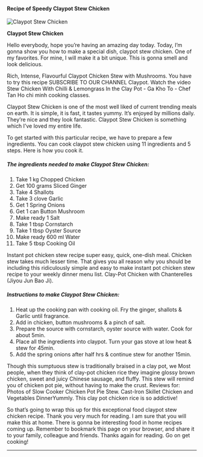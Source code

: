             

#### Recipe of Speedy Claypot Stew Chicken

![Claypot Stew Chicken](https://img-global.cpcdn.com/recipes/4920240870785024/751x532cq70/claypot-stew-chicken-recipe-main-photo.jpg)

**Claypot Stew Chicken**

Hello everybody, hope you’re having an amazing day today. Today, I’m gonna show you how to make a special dish, claypot stew chicken. One of my favorites. For mine, I will make it a bit unique. This is gonna smell and look delicious.

Rich, Intense, Flavourful Claypot Chicken Stew with Mushrooms. You have to try this recipe SUBSCRIBE TO OUR CHANNEL Claypot. Watch the video Stew Chicken With Chilli & Lemongrass In the Clay Pot - Ga Kho To - Chef Tan Ho chi minh cooking classes.

Claypot Stew Chicken is one of the most well liked of current trending meals on earth. It is simple, it is fast, it tastes yummy. It’s enjoyed by millions daily. They’re nice and they look fantastic. Claypot Stew Chicken is something which I’ve loved my entire life.

To get started with this particular recipe, we have to prepare a few ingredients. You can cook claypot stew chicken using 11 ingredients and 5 steps. Here is how you cook it.

##### The ingredients needed to make Claypot Stew Chicken:

1.  Take 1 kg Chopped Chicken
2.  Get 100 grams Sliced Ginger
3.  Take 4 Shallots
4.  Take 3 clove Garlic
5.  Get 1 Spring Onions
6.  Get 1 can Button Mushroom
7.  Make ready 1 Salt
8.  Take 1 tbsp Cornstarch
9.  Take 1 tbsp Oyster Source
10.  Make ready 600 ml Water
11.  Take 5 tbsp Cooking Oil

Instant pot chicken stew recipe super easy, quick, one-dish meal. Chicken stew takes much lesser time. That gives you all reason why you should be including this ridiculously simple and easy to make instant pot chicken stew recipe to your weekly dinner menu list. Clay-Pot Chicken with Chanterelles (Jiyou Jun Bao Ji).

##### Instructions to make Claypot Stew Chicken:

1.  Heat up the cooking pan with cooking oil. Fry the ginger, shallots & Garlic until fragrance.
2.  Add in chicken, button mushrooms & a pinch of salt.
3.  Prepare the source with cornstarch, oyster source with water. Cook for about 5min.
4.  Place all the ingredients into claypot. Turn your gas stove at low heat & stew for 45min.
5.  Add the spring onions after half hrs & continue stew for another 15min.

Though this sumptuous stew is traditionally braised in a clay pot, we Most people, when they think of clay-pot chicken rice they imagine glossy brown chicken, sweet and juicy Chinese sausage, and fluffy. This stew will remind you of chicken pot pie, without having to make the crust. Reviews for: Photos of Slow Cooker Chicken Pot Pie Stew. Cast-Iron Skillet Chicken and Vegetables DinnerYummly. This clay pot chicken rice is so addictive!

So that’s going to wrap this up for this exceptional food claypot stew chicken recipe. Thank you very much for reading. I am sure that you will make this at home. There is gonna be interesting food in home recipes coming up. Remember to bookmark this page on your browser, and share it to your family, colleague and friends. Thanks again for reading. Go on get cooking!

* * *